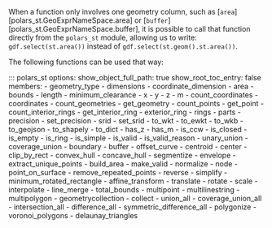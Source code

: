 When a function only involves one geometry column, such as [`area`][polars_st.GeoExprNameSpace.area] or [`buffer`][polars_st.GeoExprNameSpace.buffer], it is possible to call that function directly from the `polars_st` module, allowing us to write: `gdf.select(st.area())` instead of `gdf.select(st.geom().st.area())`.

The following functions can be used that way:

::: polars_st
    options:
        show_object_full_path: true
        show_root_toc_entry: false
        members:
            - geometry_type
            - dimensions
            - coordinate_dimension
            - area
            - bounds
            - length
            - minimum_clearance
            - x
            - y
            - z
            - m
            - count_coordinates
            - coordinates
            - count_geometries
            - get_geometry
            - count_points
            - get_point
            - count_interior_rings
            - get_interior_ring
            - exterior_ring
            - rings
            - parts
            - precision
            - set_precision
            - srid
            - set_srid
            - to_wkt
            - to_ewkt
            - to_wkb
            - to_geojson
            - to_shapely
            - to_dict
            - has_z
            - has_m
            - is_ccw
            - is_closed
            - is_empty
            - is_ring
            - is_simple
            - is_valid
            - is_valid_reason
            - unary_union
            - coverage_union
            - boundary
            - buffer
            - offset_curve
            - centroid
            - center
            - clip_by_rect
            - convex_hull
            - concave_hull
            - segmentize
            - envelope
            - extract_unique_points
            - build_area
            - make_valid
            - normalize
            - node
            - point_on_surface
            - remove_repeated_points
            - reverse
            - simplify
            - minimum_rotated_rectangle
            - affine_transform
            - translate
            - rotate
            - scale
            - interpolate
            - line_merge
            - total_bounds
            - multipoint
            - multilinestring
            - multipolygon
            - geometrycollection
            - collect
            - union_all
            - coverage_union_all
            - intersection_all
            - difference_all
            - symmetric_difference_all
            - polygonize
            - voronoi_polygons
            - delaunay_triangles
